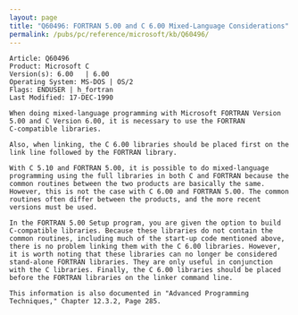 ```yaml
---
layout: page
title: "Q60496: FORTRAN 5.00 and C 6.00 Mixed-Language Considerations"
permalink: /pubs/pc/reference/microsoft/kb/Q60496/
---
```


	Article: Q60496
	Product: Microsoft C
	Version(s): 6.00   | 6.00
	Operating System: MS-DOS | OS/2
	Flags: ENDUSER | h_fortran
	Last Modified: 17-DEC-1990
	
	When doing mixed-language programming with Microsoft FORTRAN Version
	5.00 and C Version 6.00, it is necessary to use the FORTRAN
	C-compatible libraries.
	
	Also, when linking, the C 6.00 libraries should be placed first on the
	link line followed by the FORTRAN library.
	
	With C 5.10 and FORTRAN 5.00, it is possible to do mixed-language
	programming using the full libraries in both C and FORTRAN because the
	common routines between the two products are basically the same.
	However, this is not the case with C 6.00 and FORTRAN 5.00. The common
	routines often differ between the products, and the more recent
	versions must be used.
	
	In the FORTRAN 5.00 Setup program, you are given the option to build
	C-compatible libraries. Because these libraries do not contain the
	common routines, including much of the start-up code mentioned above,
	there is no problem linking them with the C 6.00 libraries. However,
	it is worth noting that these libraries can no longer be considered
	stand-alone FORTRAN libraries. They are only useful in conjunction
	with the C libraries. Finally, the C 6.00 libraries should be placed
	before the FORTRAN libraries on the linker command line.
	
	This information is also documented in "Advanced Programming
	Techniques," Chapter 12.3.2, Page 285.
